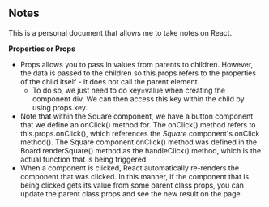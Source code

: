 ## Notes 

This is a personal document that allows me to take notes on React. 

**Properties or Props**

* Props allows you to pass in values from parents to children. However, the data is passed to the children so this.props refers to the properties of the child itself - it does not call the parent element.  
  * To do so, we just need to do key=value when creating the component div. We can then access this key within the child by using props.key. 
* Note that within the Square component, we have a button component that we define an onClick() method for. The onClick() method refers to this.props.onClick(), which references the *Square* component's onClick method(). The Square component onClick() method was defined in the Board renderSquare() method as the handleClick() method, which is the actual function that is being triggered. 
* When a component is clicked, React automatically re-renders the component that was clicked. In this manner, if the component that is being clicked gets its value from some parent class props, you can update the parent class props and see the new result on the page. 